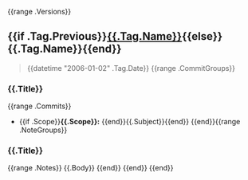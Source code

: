 {{range .Versions}}
<a name="{{.Tag.Name}}"></a>
## {{if .Tag.Previous}}[{{.Tag.Name}}]({{$.Info.RepositoryURL}}/compare/{{.Tag.Previous.Name}}...{{.Tag.Name}}){{else}}{{.Tag.Name}}{{end}}

> {{datetime "2006-01-02" .Tag.Date}}
{{range .CommitGroups}}
### {{.Title}}
{{range .Commits}}
* {{if .Scope}}**{{.Scope}}:** {{end}}{{.Subject}}{{end}}
{{end}}{{range .NoteGroups}}
### {{.Title}}
{{range .Notes}}
{{.Body}}
{{end}}
{{end}}
{{end}}